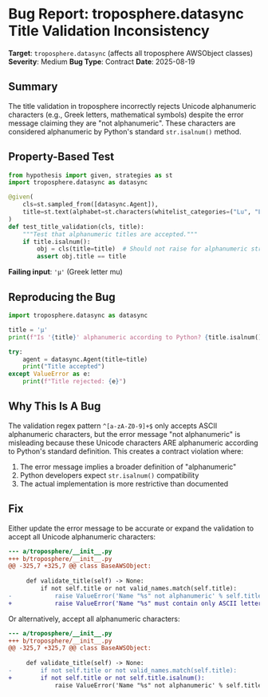 # Bug Report: troposphere.datasync Title Validation Inconsistency

**Target**: `troposphere.datasync` (affects all troposphere AWSObject classes)
**Severity**: Medium
**Bug Type**: Contract
**Date**: 2025-08-19

## Summary

The title validation in troposphere incorrectly rejects Unicode alphanumeric characters (e.g., Greek letters, mathematical symbols) despite the error message claiming they are "not alphanumeric". These characters are considered alphanumeric by Python's standard `str.isalnum()` method.

## Property-Based Test

```python
from hypothesis import given, strategies as st
import troposphere.datasync as datasync

@given(
    cls=st.sampled_from([datasync.Agent]),
    title=st.text(alphabet=st.characters(whitelist_categories=("Lu", "Ll", "Nd")), min_size=1, max_size=50)
)
def test_title_validation(cls, title):
    """Test that alphanumeric titles are accepted."""
    if title.isalnum():
        obj = cls(title=title)  # Should not raise for alphanumeric strings
        assert obj.title == title
```

**Failing input**: `'µ'` (Greek letter mu)

## Reproducing the Bug

```python
import troposphere.datasync as datasync

title = 'µ'
print(f"Is '{title}' alphanumeric according to Python? {title.isalnum()}")

try:
    agent = datasync.Agent(title=title)
    print("Title accepted")
except ValueError as e:
    print(f"Title rejected: {e}")
```

## Why This Is A Bug

The validation regex pattern `^[a-zA-Z0-9]+$` only accepts ASCII alphanumeric characters, but the error message "not alphanumeric" is misleading because these Unicode characters ARE alphanumeric according to Python's standard definition. This creates a contract violation where:

1. The error message implies a broader definition of "alphanumeric"
2. Python developers expect `str.isalnum()` compatibility
3. The actual implementation is more restrictive than documented

## Fix

Either update the error message to be accurate or expand the validation to accept all Unicode alphanumeric characters:

```diff
--- a/troposphere/__init__.py
+++ b/troposphere/__init__.py
@@ -325,7 +325,7 @@ class BaseAWSObject:
 
     def validate_title(self) -> None:
         if not self.title or not valid_names.match(self.title):
-            raise ValueError('Name "%s" not alphanumeric' % self.title)
+            raise ValueError('Name "%s" must contain only ASCII letters and digits' % self.title)
```

Or alternatively, accept all alphanumeric characters:

```diff
--- a/troposphere/__init__.py
+++ b/troposphere/__init__.py
@@ -325,7 +325,7 @@ class BaseAWSObject:
 
     def validate_title(self) -> None:
-        if not self.title or not valid_names.match(self.title):
+        if not self.title or not self.title.isalnum():
             raise ValueError('Name "%s" not alphanumeric' % self.title)
```